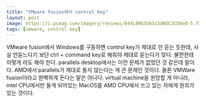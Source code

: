 ```yaml
---
title: "VMware fusion에서 control key"
layout: post
image: https://i.pcmag.com/imagery/reviews/044L8MG5U61c5dBOCJCD6eO-5.fit_scale.size_1028x578.v_1569474740.jpg
tags: [vmware, control key]
---
```


VMware fusion에서 Windows를 구동하면 control key가 제대로 안 듣는 듯한데, 사실 안듣느다기 보단 ctrl + command key로 해줘야 제대로 듣는다가 맞다. 불편한데 이렇게 라도 해야 한다. parallels desktop에서는 이런 문제가 없었던 것 같은데 말이다. AMD에서 parallels가 제대로 돌지 않는다는 게 큰 문제인 것이다. 물론 VMWare fusion이라고 완벽하게 돈다는 말은 아니다. virtual machine을 원망할 게 아니라, intel CPU에서만 돌게 되어있는 MacOS를 AMD CPU에서 쓰고 있는 자에게 원죄가 있는 것이다. 